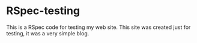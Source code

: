 # RSpec-testing
This is a RSpec code for testing my web site. This site was created just for testing, it was a very simple blog.
